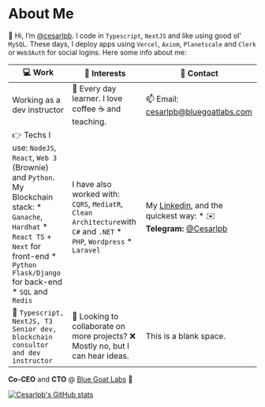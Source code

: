 # About Me 
👋 Hi, I’m [@cesarlpb](https://github.com/cesarlpb). I code in `Typescript`, `NextJS` and like using good ol' `MySQL`. These days, I deploy apps using `Vercel`, `Axiom`, `Planetscale` and `Clerk` or `Web3Auth` for social logins. Here some info about me:

| 💻 Work | 🐶 Interests| 📱 Contact
|---|---|---|
| Working as a dev instructor | 👀 Every day learner. I love coffee ☕ and teaching. | 📫 Email: <cesarlpb@bluegoatlabs.com> |
| 👉 Techs I use: `NodeJS`, `React`, `Web 3` (Brownie) and `Python`. My Blockchain stack: * `Ganache`, `Hardhat` * `React TS` + `Next` for front-end * `Python` `Flask/Django` for back-end * `SQL` and `Redis` | I have also worked with: `CQRS`, `MediatR`, `Clean Architecture`with `C#` and `.NET` * `PHP`, `Wordpress` * `Laravel` | My [Linkedin](https://www.linkedin.com/in/cesarlpb89/), and the quickest way: * ✉️ **Telegram:** [@Cesarlpb](https://t.me/cesarlpb) | 
| 🤖 `Typescript, NextJS, T3 Senior dev, blockchain consultor and dev instructor` | 🧐 Looking to collaborate on more projects? ❌ Mostly no, but I can hear ideas. | This is a blank space. |

**Co-CEO** and **CTO** @ [Blue Goat Labs](https://www.bluegoatlabs.com) 🐐

[![Cesarlpb's GitHub stats](https://github-readme-stats.vercel.app/api?username=cesarlpb&count_private=true&show_icons=true&theme=dark)](https://github.com/cesarlpb)
